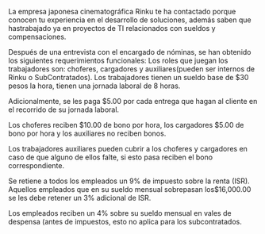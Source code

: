 La empresa japonesa cinematográfica Rinku te ha contactado porque conocen tu experiencia en el desarrollo de soluciones, además saben que hastrabajado ya en proyectos de TI relacionados con sueldos y compensaciones.

Después de una entrevista con el encargado de nóminas, se han obtenido los siguientes requerimientos funcionales:
Los roles que juegan los trabajadores son:
  choferes, cargadores y auxiliares(pueden ser internos de Rinku o SubContratados).
Los trabajadores tienen un sueldo base de $30 pesos la hora, tienen una jornada laboral de 8 horas.

Adicionalmente, se les paga $5.00 por cada entrega que hagan al cliente en el recorrido de su jornada laboral.

Los choferes reciben $10.00 de bono por hora, los cargadores $5.00 de bono por hora y los auxiliares no reciben bonos.

Los trabajadores auxiliares pueden cubrir a los choferes y cargadores en caso de que alguno de ellos falte, si esto pasa reciben el bono correspondiente.

Se retiene a todos los empleados un 9% de impuesto sobre la renta (ISR). Aquellos empleados que en su sueldo mensual sobrepasan los$16,000.00 se les debe retener un 3% adicional de ISR.

Los empleados reciben un 4% sobre su sueldo mensual en vales de despensa (antes de impuestos, esto no aplica para los subcontratados.

